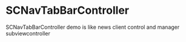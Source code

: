 SCNavTabBarController
=====================

SCNavTabBarController demo is like news client control and manager subviewcontroller
